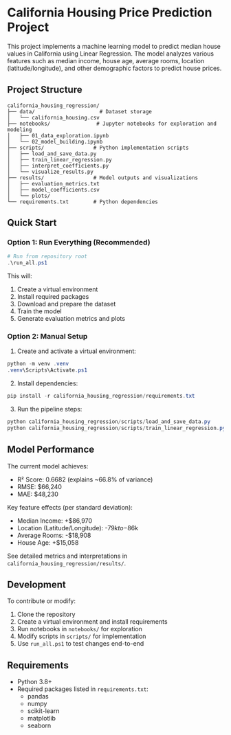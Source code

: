 # California Housing Price Prediction Project

This project implements a machine learning model to predict median house values in California using Linear Regression. The model analyzes various features such as median income, house age, average rooms, location (latitude/longitude), and other demographic factors to predict house prices.

## Project Structure

```
california_housing_regression/
├── data/                     # Dataset storage
│   └── california_housing.csv
├── notebooks/               # Jupyter notebooks for exploration and modeling
│   ├── 01_data_exploration.ipynb
│   └── 02_model_building.ipynb
├── scripts/                # Python implementation scripts
│   ├── load_and_save_data.py
│   ├── train_linear_regression.py
│   ├── interpret_coefficients.py
│   └── visualize_results.py
├── results/                # Model outputs and visualizations
│   ├── evaluation_metrics.txt
│   ├── model_coefficients.csv
│   └── plots/
└── requirements.txt        # Python dependencies
```

## Quick Start

### Option 1: Run Everything (Recommended)

```powershell
# Run from repository root
.\run_all.ps1
```

This will:
1. Create a virtual environment
2. Install required packages
3. Download and prepare the dataset
4. Train the model
5. Generate evaluation metrics and plots

### Option 2: Manual Setup

1. Create and activate a virtual environment:
```powershell
python -m venv .venv
.venv\Scripts\Activate.ps1
```

2. Install dependencies:
```powershell
pip install -r california_housing_regression/requirements.txt
```

3. Run the pipeline steps:
```powershell
python california_housing_regression/scripts/load_and_save_data.py
python california_housing_regression/scripts/train_linear_regression.py
```

## Model Performance

The current model achieves:
- R² Score: 0.6682 (explains ~66.8% of variance)
- RMSE: $66,240
- MAE: $48,230

Key feature effects (per standard deviation):
- Median Income: +$86,970
- Location (Latitude/Longitude): -$79k to -$86k
- Average Rooms: -$18,908
- House Age: +$15,058

See detailed metrics and interpretations in `california_housing_regression/results/`.

## Development

To contribute or modify:
1. Clone the repository
2. Create a virtual environment and install requirements
3. Run notebooks in `notebooks/` for exploration
4. Modify scripts in `scripts/` for implementation
5. Use `run_all.ps1` to test changes end-to-end

## Requirements

- Python 3.8+
- Required packages listed in `requirements.txt`:
  - pandas
  - numpy
  - scikit-learn
  - matplotlib
  - seaborn